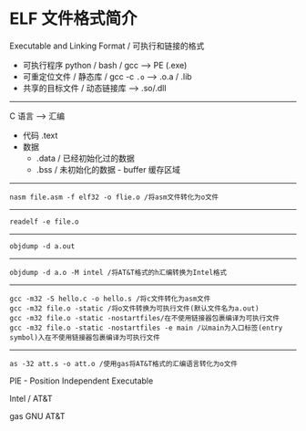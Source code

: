 # ELF 文件格式简介

Executable and Linking Format / 可执行和链接的格式

- 可执行程序 python / bash / gcc --> PE (.exe)
- 可重定位文件 / 静态库 / gcc -c `.o` --> .o.a / .lib
- 共享的目标文件 / 动态链接库 --> .so/.dll

----

C 语言 --> 汇编

- 代码 .text
- 数据
    - .data / 已经初始化过的数据
    - .bss / 未初始化的数据 - buffer 缓存区域
---
    nasm file.asm -f elf32 -o flie.o /将asm文件转化为o文件 

---
    readelf -e file.o

---
    objdump -d a.out
---
    objdump -d a.o -M intel /将AT&T格式的h汇编转换为Intel格式

---
    gcc -m32 -S hello.c -o hello.s /将c文件转化为asm文件
    gcc -m32 file.o -static /将o文件转换为可执行文件(默认文件名为a.out) 
    gcc -m32 file.o -static -nostartfiles/在不使用链接器包裹编译为可执行文件 
    gcc -m32 file.o -static -nostartfiles -e main /以main为入口标签(entry symbol)入在不使用链接器包裹编译为可执行文件 
---
    as -32 att.s -o att.o /使用gas将AT&T格式的汇编语言转化为o文件
PIE - Position Independent Executable

Intel / AT&T

gas GNU AT&T
